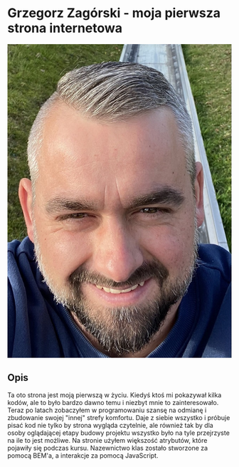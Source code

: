 # Grzegorz Zagórski - moja pierwsza strona internetowa

![Grzegorz](images/grisza.jpg)

## Opis ##

Ta oto strona jest moją pierwszą w życiu. Kiedyś ktoś mi pokazywał kilka kodów, ale to było bardzo dawno temu i niezbyt mnie to zainteresowało. Teraz po latach zobaczyłem w programowaniu szansę na odmianę i zbudowanie swojej "innej" strefy komfortu. Daje z siebie wszystko i próbuje pisać kod nie tylko by strona wygląda czytelnie, ale również tak by dla osoby oglądającej etapy budowy projektu wszystko było na tyle przejrzyste na ile to jest możliwe.
Na stronie użyłem większość atrybutów, które pojawiły się podczas kursu. Nazewnictwo klas zostało stworzone za pomocą BEM'a, a interakcje za pomocą JavaScript.
